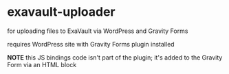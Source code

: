 # exavault-uploader
for uploading files to ExaVault via WordPress and Gravity Forms

requires WordPress site with Gravity Forms plugin installed


 **NOTE** this JS bindings code isn't part of the plugin; it's added to the Gravity Form via an HTML block
